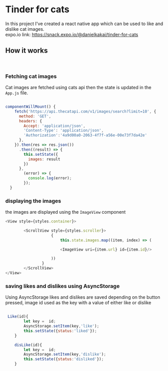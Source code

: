 # Tinder for cats

In this project I've created a react native app which can be used to like and dislike cat 
images.<br/>
expo.io link: https://snack.expo.io/@danielkakai/tinder-for-cats 

## How it works
<br/>

### Fetching cat images
Cat images are fetched using cats api then the state is updated in the `App.js` file.
```javascript

componentWillMount() {
    fetch('https://api.thecatapi.com/v1/images/search?limit=10', {
      method: 'GET',
      headers: {
        Accept: 'application/json',
        'Content-Type': 'application/json',
        'Authorization':'4a9d00a0-2063-4f7f-a56e-00e73f7da42e'
      },
    }).then(res => res.json())
      .then((result) => {
        this.setState({
          images: result
        })
      },
        (error) => {
          console.log(error);
        });    
  }

```

### displaying the images
the images are displayed using the `ImageView` component
```javascript
<View style={styles.container}>

        <ScrollView style={styles.scroller}>
                    {
                        this.state.images.map((item, index) => (

                        <ImageView uri={item.url} id={item.id}/>

                    ))
                }
        </ScrollView>
</View>
```
### saving likes and dislikes using AsyncStorage
Using AsyncStorage likes and dislikes are saved depending on the button pressed, image id used as the key with a value of either like or dislike
```javascript

 Like(id){
        let key =  id;
        AsyncStorage.setItem(key,'like');
        this.setState({status:'liked'});
    }

    disLike(id){
        let key =  id;
        AsyncStorage.setItem(key,'dislike');
        this.setState({status:'disliked'});
    }

```
